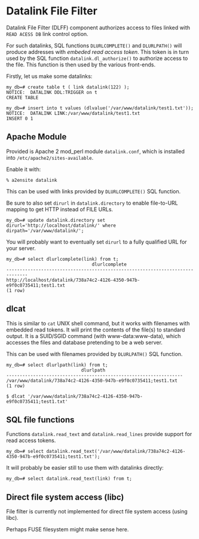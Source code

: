 Datalink File Filter
====================

Datalink File Filter (DLFF) component authorizes access to files linked with `READ ACESS DB` link control option.

For such datalinks, SQL functions `DLURLCOMPLETE()` and `DLURLPATH()` will produce addresses with *embeded read access token*.
This token is in turn used by the SQL function `datalink.dl_authorize()` to authorize access to the file. 
This function is then used by the various front-ends.

Firstly, let us make some datalinks:

    my_db=# create table t ( link datalink(122) );
    NOTICE:  DATALINK DDL:TRIGGER on t
    CREATE TABLE

    my_db=# insert into t values (dlvalue('/var/www/datalink/test1.txt'));
    NOTICE:  DATALINK LINK:/var/www/datalink/test1.txt
    INSERT 0 1


Apache Module
-------------

Provided is Apache 2 mod_perl module `datalink.conf`, which is installed into `/etc/apache2/sites-available`.

Enable it with:

    % a2ensite datalink

This can be used with links provided by `DLURLCOMPLETE()` SQL function. 

Be sure to also set `dirurl` in `datalink.directory` to enable file-to-URL mapping to get HTTP instead of FILE URLs.

    my_db=# update datalink.directory set dirurl='http://localhost/datalink/' where dirpath='/var/www/datalink/';

You will probably want to eventually set `dirurl` to a fully qualified URL for your server.

    my_db=# select dlurlcomplete(link) from t;
                                    dlurlcomplete                                 
    ------------------------------------------------------------------------------
    http://localhost/datalink/738a74c2-4126-4350-947b-e9f0c0735411;test1.txt
    (1 row)


dlcat
-----

This is similar to `cat` UNIX shell command, but it works with filenames with embedded read tokens.
It will print the contents of the file(s) to standard output. 
It is a SUID/SGID command (with www-data:www-data), which accesses the files and database pretending to
be a web server.

This can be used with filenames provided by `DLURLPATH()` SQL function. 

    my_db=# select dlurlpath(link) from t;
                                dlurlpath                             
    ------------------------------------------------------------------
    /var/www/datalink/738a74c2-4126-4350-947b-e9f0c0735411;test1.txt
    (1 row)

    $ dlcat '/var/www/datalink/738a74c2-4126-4350-947b-e9f0c0735411;test1.txt'


SQL file functions
------------------

Functions `datalink.read_text` and `datalink.read_lines` provide support for read access tokens.

    my_db=# select datalink.read_text('/var/www/datalink/738a74c2-4126-4350-947b-e9f0c0735411;test1.txt');

It will probably be easier still to use them with datalinks directly:

    my_db=# select datalink.read_text(link) from t;


Direct file system access (libc)
--------------------------------

File filter is currently not implemented for direct file system access (using libc). 

Perhaps FUSE filesystem might make sense here. 
